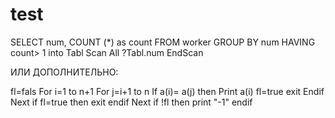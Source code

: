 # test 
SELECT num, COUNT (*) as count FROM worker GROUP BY num HAVING count> 1 into Tabl
Scan All
?Tabl.num
EndScan

ИЛИ ДОПОЛНИТЕЛЬНО:

fl=fals
For i=1 to n+1
   For j=i+1 to n
   If a(i)= a(j) then
      Print a(i)
      fl=true
      exit
   Endif
   Next
   if  fl=true then
     exit 
   endif
Next
if !fl then 
print "-1" 
endif
